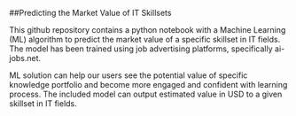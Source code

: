 ##Predicting the Market Value of IT Skillsets

This github repository contains a python notebook with a Machine Learning (ML) algorithm to predict the market value of a specific skillset in IT fields. The model has been trained using job advertising platforms, specifically ai-jobs.net.

ML solution can help our users see the potential value of specific knowledge portfolio and become more engaged and confident with learning process. The included model can output estimated value in USD to a given skillset in IT fields.
